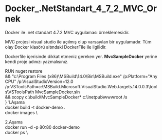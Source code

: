 # Docker_.NetStandart_4_7_2_MVC_Ornek
Docker ile .net standart 4.7.2 MVC uygulaması örneklemesidir.

MVC projesi visual studio ile açılmış olup varsayılan bir uygulamadır. Tüm olay Docker klasörü altındaki DockerFile ile ilgilidir.

Dockerfile içerisinde dikkat etmeniz gereken yer. **MvcSampleDocker** yerine kendi proje adınızı yazmalısınız.

RUN nuget restore \
    && "c:\Program Files (x86)\MSBuild\14.0\Bin\MSBuild.exe" /p:Platform="Any CPU" /p:VisualStudioVersion=12.0 /p:VSToolsPath=c:\MSBuild.Microsoft.VisualStudio.Web.targets.14.0.0.3\tools\VSToolsPath MvcSampleDocker.sln \
    && xcopy c:\build\MvcSampleDocker\* c:\inetpub\wwwroot /s
\
}
1.Aşama\
docker build -t docker-demo . \
docker images \

2.Aşama\
docker run -d -p 80:80 docker-demo \
docker ps \
